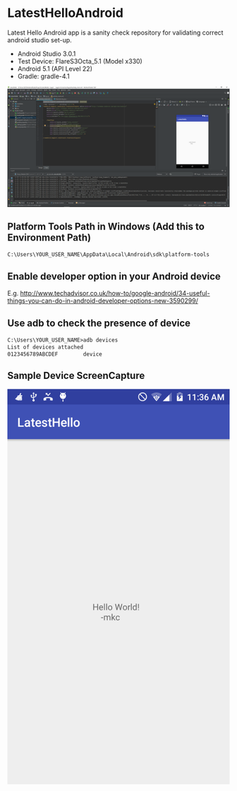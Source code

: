 # LatestHelloAndroid

Latest Hello Android app is a sanity check repository for validating correct android studio set-up.

- Android Studio 3.0.1
- Test Device: FlareS3Octa_5.1 (Model x330)
- Android 5.1 (API Level 22)
- Gradle: gradle-4.1

![](https://github.com/melvincabatuan/LatestHelloAndroid/blob/master/screencapture/Capture.PNG)

## Platform Tools Path in Windows (Add this to Environment Path)

```
C:\Users\YOUR_USER_NAME\AppData\Local\Android\sdk\platform-tools 
```

## Enable developer option in your Android device

E.g. http://www.techadvisor.co.uk/how-to/google-android/34-useful-things-you-can-do-in-android-developer-options-new-3590299/  

## Use adb to check the presence of device

```
C:\Users\YOUR_USER_NAME>adb devices
List of devices attached
0123456789ABCDEF        device
```

## Sample Device ScreenCapture

![](https://github.com/melvincabatuan/LatestHelloAndroid/blob/master/screencapture/device-2017-11-25-113617.png)
